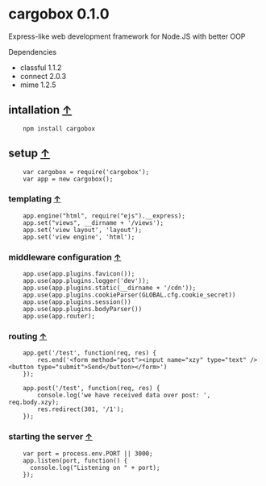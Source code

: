 <a name="start"></a>

# cargobox 0.1.0 #

Express-like web development framework for Node.JS with better OOP

Dependencies

* classful 1.1.2
* connect 2.0.3
* mime 1.2.5

## intallation [↑](#start) ##

		npm install cargobox

## setup [↑](#start) ##

		var cargobox = require('cargobox');
		var app = new cargobox();

### templating [↑](#start) ###

		app.engine("html", require("ejs").__express);
		app.set("views", __dirname + '/views');
		app.set('view layout', 'layout');
		app.set('view engine', 'html');

### middleware configuration [↑](#start) ###

		app.use(app.plugins.favicon());
		app.use(app.plugins.logger('dev'));
		app.use(app.plugins.static(__dirname + '/cdn'));
		app.use(app.plugins.cookieParser(GLOBAL.cfg.cookie_secret))
		app.use(app.plugins.session())
		app.use(app.plugins.bodyParser())
		app.use(app.router);

### routing [↑](#start) ###

		app.get('/test', function(req, res) { 
			res.end('<form method="post"><input name="xzy" type="text" /><button type="submit">Send</button></form>')
		});

		app.post('/test', function(req, res) { 
			console.log('we have received data over post: ', req.body.xzy);
			res.redirect(301, '/1');
		});

### starting the server [↑](#start) ###
		
		var port = process.env.PORT || 3000;
		app.listen(port, function() {
		  console.log("Listening on " + port);
		});